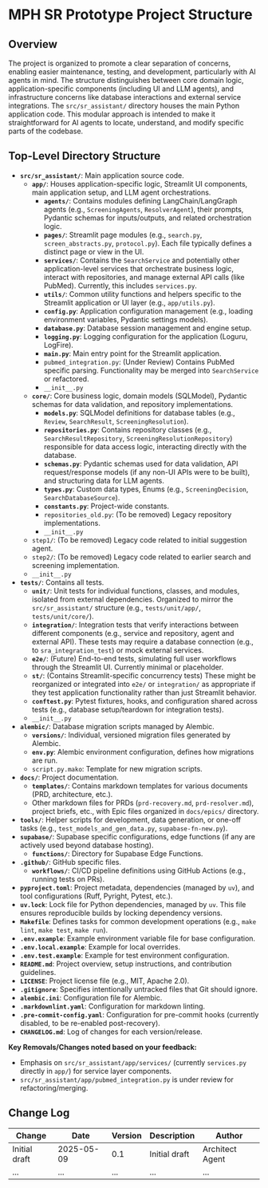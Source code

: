 # MPH SR Prototype Project Structure

## Overview

The project is organized to promote a clear separation of concerns, enabling easier maintenance, testing, and development, particularly with AI agents in mind. The structure distinguishes between core domain logic, application-specific components (including UI and LLM agents), and infrastructure concerns like database interactions and external service integrations. The `src/sr_assistant/` directory houses the main Python application code. This modular approach is intended to make it straightforward for AI agents to locate, understand, and modify specific parts of the codebase.

## Top-Level Directory Structure

- **`src/sr_assistant/`**: Main application source code.
    - **`app/`**: Houses application-specific logic, Streamlit UI components, main application setup, and LLM agent orchestrations.
        - **`agents/`**: Contains modules defining LangChain/LangGraph agents (e.g., `ScreeningAgents`, `ResolverAgent`), their prompts, Pydantic schemas for inputs/outputs, and related orchestration logic.
        - **`pages/`**: Streamlit page modules (e.g., `search.py`, `screen_abstracts.py`, `protocol.py`). Each file typically defines a distinct page or view in the UI.
        - **`services/`**: Contains the `SearchService` and potentially other application-level services that orchestrate business logic, interact with repositories, and manage external API calls (like PubMed). Currently, this includes `services.py`.
        - **`utils/`**: Common utility functions and helpers specific to the Streamlit application or UI layer (e.g., `app/utils.py`).
        - **`config.py`**: Application configuration management (e.g., loading environment variables, Pydantic settings models).
        - **`database.py`**: Database session management and engine setup.
        - **`logging.py`**: Logging configuration for the application (Loguru, LogFire).
        - **`main.py`**: Main entry point for the Streamlit application.
        - `pubmed_integration.py`: (Under Review) Contains PubMed specific parsing. Functionality may be merged into `SearchService` or refactored.
        - `__init__.py`
    - **`core/`**: Core business logic, domain models (SQLModel), Pydantic schemas for data validation, and repository implementations.
        - **`models.py`**: SQLModel definitions for database tables (e.g., `Review`, `SearchResult`, `ScreeningResolution`).
        - **`repositories.py`**: Contains repository classes (e.g., `SearchResultRepository`, `ScreeningResolutionRepository`) responsible for data access logic, interacting directly with the database.
        - **`schemas.py`**: Pydantic schemas used for data validation, API request/response models (if any non-UI APIs were to be built), and structuring data for LLM agents.
        - **`types.py`**: Custom data types, Enums (e.g., `ScreeningDecision`, `SearchDatabaseSource`).
        - **`constants.py`**: Project-wide constants.
        - `repositories_old.py`: (To be removed) Legacy repository implementations.
        - `__init__.py`
    - `step1/`: (To be removed) Legacy code related to initial suggestion agent.
    - `step2/`: (To be removed) Legacy code related to earlier search and screening implementation.
    - `__init__.py`
- **`tests/`**: Contains all tests.
    - **`unit/`**: Unit tests for individual functions, classes, and modules, isolated from external dependencies. Organized to mirror the `src/sr_assistant/` structure (e.g., `tests/unit/app/`, `tests/unit/core/`).
    - **`integration/`**: Integration tests that verify interactions between different components (e.g., service and repository, agent and external API). These tests may require a database connection (e.g., to `sra_integration_test`) or mock external services.
    - **`e2e/`**: (Future) End-to-end tests, simulating full user workflows through the Streamlit UI. Currently minimal or placeholder.
    - **`st/`**: (Contains Streamlit-specific concurrency tests) These might be reorganized or integrated into `e2e/` or `integration/` as appropriate if they test application functionality rather than just Streamlit behavior.
    - **`conftest.py`**: Pytest fixtures, hooks, and configuration shared across tests (e.g., database setup/teardown for integration tests).
    - `__init__.py`
- **`alembic/`**: Database migration scripts managed by Alembic.
    - **`versions/`**: Individual, versioned migration files generated by Alembic.
    - **`env.py`**: Alembic environment configuration, defines how migrations are run.
    - `script.py.mako`: Template for new migration scripts.
- **`docs/`**: Project documentation.
    - **`templates/`**: Contains markdown templates for various documents (PRD, architecture, etc.).
    - Other markdown files for PRDs (`prd-recovery.md`, `prd-resolver.md`), project briefs, etc., with Epic files organized in `docs/epics/` directory.
- **`tools/`**: Helper scripts for development, data generation, or one-off tasks (e.g., `test_models_and_gen_data.py`, `supabase-fn-new.py`).
- **`supabase/`**: Supabase specific configurations, edge functions (if any are actively used beyond database hosting).
    - **`functions/`**: Directory for Supabase Edge Functions.
- **`.github/`**: GitHub specific files.
    - **`workflows/`**: CI/CD pipeline definitions using GitHub Actions (e.g., running tests on PRs).
- **`pyproject.toml`**: Project metadata, dependencies (managed by `uv`), and tool configurations (Ruff, Pyright, Pytest, etc.).
- **`uv.lock`**: Lock file for Python dependencies, managed by `uv`. This file ensures reproducible builds by locking dependency versions.
- **`Makefile`**: Defines tasks for common development operations (e.g., `make lint`, `make test`, `make run`).
- **`.env.example`**: Example environment variable file for base configuration.
- **`.env.local.example`**: Example for local overrides.
- **`.env.test.example`**: Example for test environment configuration.
- **`README.md`**: Project overview, setup instructions, and contribution guidelines.
- **`LICENSE`**: Project license file (e.g., MIT, Apache 2.0).
- **`.gitignore`**: Specifies intentionally untracked files that Git should ignore.
- **`alembic.ini`**: Configuration file for Alembic.
- **`.markdownlint.yaml`**: Configuration for markdown linting.
- **`.pre-commit-config.yaml`**: Configuration for pre-commit hooks (currently disabled, to be re-enabled post-recovery).
- **`CHANGELOG.md`**: Log of changes for each version/release.

**Key Removals/Changes noted based on your feedback:**

- Emphasis on `src/sr_assistant/app/services/` (currently `services.py` directly in `app/`) for service layer components.
- `src/sr_assistant/app/pubmed_integration.py` is under review for refactoring/merging.

## Change Log

| Change        | Date       | Version | Description   | Author          |
| ------------- | ---------- | ------- | ------------- | --------------- |
| Initial draft | 2025-05-09 | 0.1     | Initial draft | Architect Agent |
| ...           | ...        | ...     | ...           | ...             |
